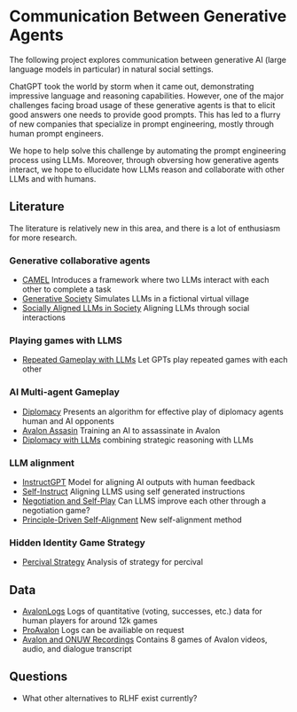 # Communication Between Generative Agents

The following project explores communication between generative AI (large language models in particular) in natural social settings. 

ChatGPT took the world by storm when it came out, demonstrating impressive language and reasoning capabilities. However, one of the major challenges facing broad usage of these generative agents is that to elicit good answers one needs to provide good prompts. This has led to a flurry of new companies that specialize in prompt engineering, mostly through human prompt engineers. 

We hope to help solve this challenge by automating the prompt engineering process using LLMs. Moreover, through obversing how generative agents interact, we hope to ellucidate how LLMs reason and collaborate with other LLMs and with humans. 

## Literature

The literature is relatively new in this area, and there is a lot of enthusiasm for more research. 

### Generative collaborative agents

- [CAMEL](https://arxiv.org/pdf/2303.17760.pdf) Introduces a framework where two LLMs interact with each other to complete a task
- [Generative Society](https://arxiv.org/abs/2304.03442) Simulates LLMs in a fictional virtual village
- [Socially Aligned LLMs in Society](https://arxiv.org/pdf/2305.16960.pdf) Aligning LLMs through social interactions

### Playing games with LLMS

- [Repeated Gameplay with LLMs](https://arxiv.org/pdf/2305.16867.pdf) Let GPTs play repeated games with each other

### AI Multi-agent Gameplay

- [Diplomacy](https://arxiv.org/pdf/2010.02923.pdf) Presents an algorithm for effective play of diplomacy agents human and AI opponents
- [Avalon Assasin](https://arxiv.org/pdf/2209.09331.pdf) Training an AI to assassinate in Avalon
- [Diplomacy with LLMs](https://noambrown.github.io/downloads/diplomacy_science.pdf) combining strategic reasoning with LLMs

### LLM alignment

- [InstructGPT](https://arxiv.org/pdf/2203.02155.pdf) Model for aligning AI outputs with human feedback
- [Self-Instruct](https://arxiv.org/pdf/2212.10560.pdf) Aligning LLMS using self generated instructions
- [Negotiation and Self-Play](https://arxiv.org/pdf/2305.10142.pdf) Can LLMS improve each other through a negotiation game?
- [Principle-Driven Self-Alignment](https://arxiv.org/pdf/2305.03047.pdf) New self-alignment method

### Hidden Identity Game Strategy

- [Percival Strategy](http://www.cs.cmu.edu/~ynakamur/fun/avalonstats.pdf) Analysis of strategy for percival

## Data

- [AvalonLogs](https://github.com/WhoaWhoa/avalonlogs) Logs of quantitative (voting, successes, etc.) data for human players for around 12k games
- [ProAvalon](https://www.proavalon.com/statistics) Logs can be availiable on request
- [Avalon and ONUW Recordings](https://aclanthology.org/2023.findings-acl.411.pdf) Contains 8 games of Avalon videos, audio, and dialogue transcript

## Questions
- What other alternatives to RLHF exist currently?
